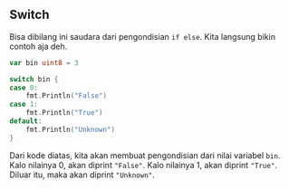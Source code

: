 ## Switch

Bisa dibilang ini saudara dari pengondisian `if else`. Kita langsung bikin contoh aja deh.

```go
var bin uint8 = 3

switch bin {
case 0:
    fmt.Println("False")
case 1:
    fmt.Println("True")
default:
    fmt.Println("Unknown")
}
```

Dari kode diatas, kita akan membuat pengondisian dari nilai variabel `bin`. Kalo nilainya 0, akan diprint `"False"`. Kalo nilainya 1, akan diprint `"True"`. Diluar itu, maka akan diprint `"Unknown"`.